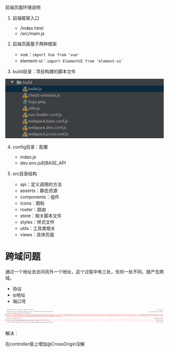 前端页面环境说明

1. 前端框架入口
   - /index.html
   - /src/main.js

2. 前端页面基于两种框架
   - vue：`import Vue from 'vue'`
   - element-ui：`import ElementUI from 'element-ui'`

3. build目录：项目构建的脚本文件

![image-20200726005049411](img/build.png)

4. config目录：配置
   - index.js
   - dev.env.js的BASE_API

5. src目录结构
   - api：定义调用的方法
   - asserts：静态资源
   - components：组件
   - icons：图标
   - router：路由
   - store：相关脚本文件
   - styles：样式文件
   - utils：工具类相关
   - views：具体页面

# 跨域问题

通过一个地址去访问另外一个地址，这个过程中有三处，任何一处不同，就产生跨域。

- 协议
- ip地址
- 端口号

![](img/跨域.png)

解决：

在controller层上增加@CrossOrigin注解

